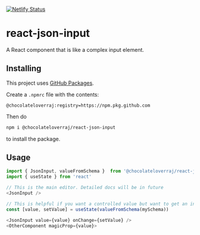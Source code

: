 [![Netlify Status](https://api.netlify.com/api/v1/badges/5a958436-bfb6-4440-ab15-fc6e1512172f/deploy-status)](https://app.netlify.com/sites/react-json-input/deploys)

# react-json-input
A React component that is like a complex input element.

## Installing
This project uses [GitHub Packages](https://docs.github.com/en/packages/guides/configuring-npm-for-use-with-github-packages#installing-a-package).

Create a `.npmrc` file with the contents:
```
@chocolateloverraj:registry=https://npm.pkg.github.com
```
Then do
```bash
npm i @chocolateloverraj/react-json-input
```
to install the package.

## Usage
```js
import { JsonInput, valueFromSchema }  from '@chocolateloverraj/react-json-input'
import { useState } from 'react'

// This is the main editor. Detailed docs will be in future
<JsonInput />

// This is helpful if you want a controlled value but want to get an initial value based on the schema
const [value, setValue] = useState(valueFromSchema(mySchema))

<JsonInput value={value} onChange={setValue} />
<OtherComponent magicProp={value}>
```
